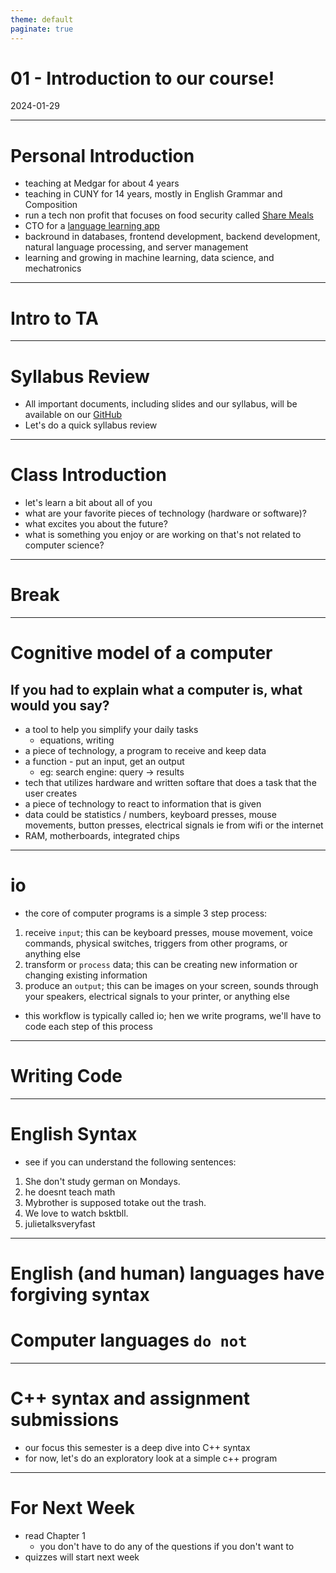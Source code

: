 ```yaml
---
theme: default
paginate: true
---
```


# 01 - Introduction to our course!
2024-01-29

---

# Personal Introduction

- teaching at Medgar for about 4 years
- teaching in CUNY for 14 years, mostly in English Grammar and Composition
- run a tech non profit that focuses on food security called [Share Meals](sharemeals.org)
- CTO for a [language learning app](https://bilingualgeneration.com/bili/)
- backround in databases, frontend development, backend development, natural language processing, and server management
- learning and growing in machine learning, data science, and mechatronics

---

# Intro to TA

---

# Syllabus Review

- All important documents, including slides and our syllabus, will be available on our [GitHub](https://github.com/jonathan-chin/mec-cs)
- Let's do a quick syllabus review

---

# Class Introduction

- let's learn a bit about all of you
- what are your favorite pieces of technology (hardware or software)?
- what excites you about the future?
- what is something you enjoy or are working on that's not related to computer science?

---

# Break

---

# Cognitive model of a computer
## If you had to explain what a computer is, what would you say?

- a tool to help you simplify your daily tasks
  - equations, writing
- a piece of technology, a program to receive and keep data
- a function - put an input, get an output
  - eg: search engine: query -> results
- tech that utilizes hardware and written softare that does a task that the user creates
- a piece of technology to react to information that is given
- data could be statistics / numbers, keyboard presses, mouse movements, button presses, electrical signals ie from wifi or the internet
- RAM, motherboards, integrated chips

---

# io

- the core of computer programs is a simple 3 step process:
1. receive `input`; this can be keyboard presses, mouse movement, voice commands, physical switches, triggers from other programs, or anything else
2. transform or `process` data; this can be creating new information or changing existing information
3. produce an `output`; this can be images on your screen, sounds through your speakers, electrical signals to your printer, or anything else
- this workflow is typically called io; hen we write programs, we'll have to code each step of this process

---

# Writing Code

---

# English Syntax

- see if you can understand the following sentences:

1. She don't study german on Mondays.
2. he doesnt teach math
3. Mybrother is supposed totake out the trash.
4. We love to watch bsktbll.
5. julietalksveryfast

---

# English (and human) languages have forgiving syntax

# Computer languages `do not`

---

# C++ syntax and assignment submissions

- our focus this semester is a deep dive into C++ syntax
- for now, let's do an exploratory look at a simple c++ program

---

# For Next Week

- read Chapter 1
  - you don't have to do any of the questions if you don't want to
- quizzes will start next week
